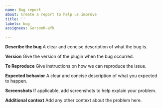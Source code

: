 ```yaml
---
name: Bug report
about: Create a report to help us improve
title: ''
labels: bug
assignees: GersomR-afk

---
```


**Describe the bug**
A clear and concise description of what the bug is.

**Version**
Give the version of the plugin when the bug occurred.

**To Reproduce**
Give instructions on how we can reproduce the issue.

**Expected behavior**
A clear and concise description of what you expected to happen.

**Screenshots**
If applicable, add screenshots to help explain your problem.

**Additional context**
Add any other context about the problem here.
